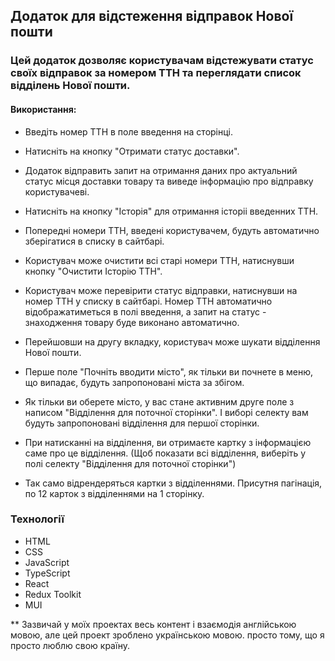 ## Додаток для відстеження відправок Нової пошти
### Цей додаток дозволяє користувачам відстежувати статус своїх відправок за номером ТТН та переглядати список відділень Нової пошти.



#### Використання:
- Введіть номер ТТН в поле введення на сторінці.
- Натисніть на кнопку "Отримати статус доставки".
- Додаток відправить запит на отримання даних про актуальний статус місця доставки товару та виведе інформацію про відправку користувачеві.

- Натисніть на кнопку "Iсторiя" для отримання icторii введенних ТТН.
- Попередні номери ТТН, введені користувачем, будуть автоматично зберігатися в списку в сайтбарі.
- Користувач може очистити всі старі номери ТТН, натиснувши кнопку "Очистити Icторiю ТТН".
- Користувач може перевірити статус відправки, натиснувши на номер ТТН у списку в сайтбарі. Номер ТТН автоматично відображатиметься в полі введення, а запит на статус -   знаходження товару буде виконано автоматично.

- Перейшовши на другу вкладку, користувач може шукати відділення Нової пошти.
- Перше поле "Почніть вводити місто", як тільки ви почнете в меню, що випадає, будуть запропоновані міста за збігом.
- Як тільки ви оберете місто, у вас стане активним друге поле з написом "Відділення для поточної сторінки". І виборі селекту вам будуть запропоновані відділення для першої сторінки.
- При натисканні на відділення, ви отримаєте картку з інформацією саме про це відділення. (Щоб показати всі відділення, виберіть у полі селекту "Відділення для поточної сторінки")
- Так само відрендеряться картки з відділеннями. Присутня пагінація, по 12 карток з відділеннями на 1 сторінку.


### Технології
- HTML
- CSS
- JavaScript
- TypeScript
- React
- Redux Toolkit
- MUI


** Зазвичай у моїх проектах весь контент і взаємодія англійською мовою, але цей проект зроблено українською мовою. просто тому, що я просто люблю свою країну.
